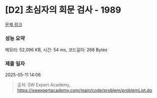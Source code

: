 # [D2] 초심자의 회문 검사 - 1989 

[문제 링크](https://swexpertacademy.com/main/code/problem/problemDetail.do?contestProbId=AV5PyTLqAf4DFAUq) 

### 성능 요약

메모리: 52,096 KB, 시간: 54 ms, 코드길이: 268 Bytes

### 제출 일자

2025-05-11 14:06



> 출처: SW Expert Academy, https://swexpertacademy.com/main/code/problem/problemList.do